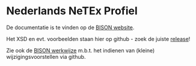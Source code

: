 # Nederlands NeTEx Profiel

De documentatie is te vinden op de [BISON website](http://bison.dova.nu/standaarden/netex-nl).

Het XSD en evt. voorbeelden staan hier op github - zoek de juiste [release](http://github.com/BISONNL/NeTEx-NL/releases)!

Zie ook de [BISON werkwijze](https://bison.dova.nu/sites/default/files/files/bison_github_procedures.pdf) m.b.t. het indienen van (kleine) wijzigingsvoorstellen via github.
